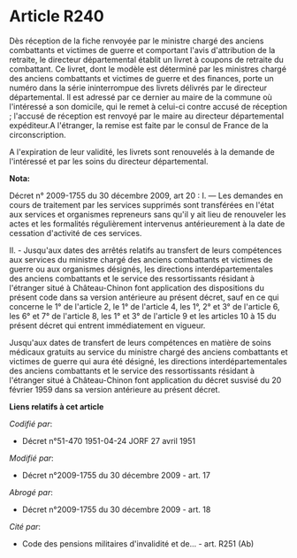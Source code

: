 # Article R240

Dès réception de la fiche renvoyée par le ministre chargé des anciens combattants et victimes de guerre et comportant l'avis
d'attribution de la retraite, le directeur départemental établit un livret à coupons de retraite du combattant. Ce livret,
dont le modèle est déterminé par les ministres chargé des anciens combattants et victimes de guerre et des finances, porte un
numéro dans la série ininterrompue des livrets délivrés par le directeur départemental. Il est adressé par ce dernier au
maire de la commune où l'intéressé a son domicile, qui le remet à celui-ci contre accusé de réception ; l'accusé de réception
est renvoyé par le maire au directeur départemental expéditeur.A l'étranger, la remise est faite par le consul de France de
la circonscription.

A l'expiration de leur validité, les livrets sont renouvelés à la demande de l'intéressé et par les soins du directeur
départemental.

**Nota:**

Décret n° 2009-1755 du 30 décembre 2009, art 20 : I. ― Les demandes en cours de traitement par les services supprimés sont
transférées en l'état aux services et organismes repreneurs sans qu'il y ait lieu de renouveler les actes et les formalités
régulièrement intervenus antérieurement à la date de cessation d'activité de ces services.

II. - Jusqu'aux dates des arrêtés relatifs au transfert de leurs compétences aux services du ministre chargé des anciens
combattants et victimes de guerre ou aux organismes désignés, les directions interdépartementales des anciens combattants et
le service des ressortissants résidant à l'étranger situé à Château-Chinon font application des dispositions du présent code
dans sa version antérieure au présent décret, sauf en ce qui concerne le 1° de l'article 2, le 1° de l'article 4, les 1°, 2°
et 3° de l'article 6, les 6° et 7° de l'article 8, les 1° et 3° de l'article 9 et les articles 10 à 15 du présent décret qui
entrent immédiatement en vigueur.

Jusqu'aux dates de transfert de leurs compétences en matière de soins médicaux gratuits au service du ministre chargé des
anciens combattants et victimes de guerre qui aura été désigné, les directions interdépartementales des anciens combattants
et le service des ressortissants résidant à l'étranger situé à Château-Chinon font application du décret susvisé du 20
février 1959 dans sa version antérieure au présent décret.

**Liens relatifs à cet article**

_Codifié par_:

  - Décret n°51-470 1951-04-24 JORF 27 avril 1951

_Modifié par_:

  - Décret n°2009-1755 du 30 décembre 2009 - art. 17

_Abrogé par_:

  - Décret n°2009-1755 du 30 décembre 2009 - art. 18

_Cité par_:

  - Code des pensions militaires d'invalidité et de... - art. R251 (Ab)
